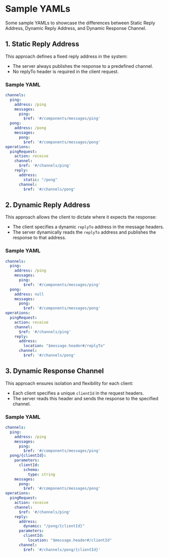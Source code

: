 # Sample YAMLs

Some sample YAMLs to showcase the differences between Static Reply Address, Dynamic Reply Address, and Dynamic Response Channel.

## 1. Static Reply Address

This approach defines a fixed reply address in the system:
- The server always publishes the response to a predefined channel.
- No replyTo header is required in the client request.

### Sample YAML

```yaml
channels:
  ping:
    address: /ping
    messages:
      ping:
        $ref: '#/components/messages/ping'
  pong:
    address: /pong
    messages:
      pong:
        $ref: '#/components/messages/pong'
operations:
  pingRequest:
    action: receive
    channel:
      $ref: '#/channels/ping'
    reply:
      address:
        static: "/pong"
      channel:
        $ref: '#/channels/pong'
```


## 2. Dynamic Reply Address

This approach allows the client to dictate where it expects the response:
- The client specifies a dynamic `replyTo` address in the message headers.
- The server dynamically reads the `replyTo` address and publishes the response to that address. 

### Sample YAML

```yaml
channels:
  ping:
    address: /ping
    messages:
      ping:
        $ref: '#/components/messages/ping'
  pong:
    address: null
    messages:
      pong:
        $ref: '#/components/messages/pong'
operations:
  pingRequest:
    action: receive
    channel:
      $ref: '#/channels/ping'
    reply:
      address:
        location: "$message.header#/replyTo"
      channel:
        $ref: '#/channels/pong'
```

## 3. Dynamic Response Channel

This approach ensures isolation and flexibility for each client:
- Each client specifies a unique `clientId` in the request headers.
- The server reads this header and sends the response to the specified channel.

### Sample YAML

```yaml
channels:
  ping:
    address: /ping
    messages:
      ping:
        $ref: '#/components/messages/ping'
  pong/{clientId}:
    parameters:
      clientId:
        schema:
          type: string
    messages:
      pong:
        $ref: '#/components/messages/pong'
operations:
  pingRequest:
    action: receive
    channel:
      $ref: '#/channels/ping'
    reply:
      address:
        dynamic: "/pong/{clientId}"
      parameters:
        clientId:
          location: "$message.header#/clientId"
      channel:
        $ref: '#/channels/pong/{clientId}'
```